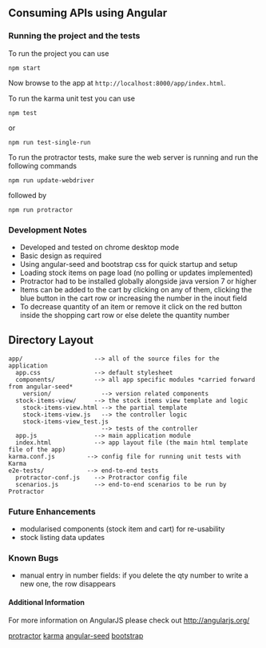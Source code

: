 ## Consuming APIs using Angular

### Running the project and the tests
 
To run the project you can use 

```
npm start
```

Now browse to the app at `http://localhost:8000/app/index.html`.

To run the karma unit test you can use

```
npm test
```

or

```
npm run test-single-run
```

To run the protractor tests, make sure the web server is running and run the following commands

```
npm run update-webdriver
```

followed by 

```
npm run protractor
```



### Development Notes
* Developed and tested on chrome desktop mode
* Basic design as required
* Using angular-seed and bootstrap css for quick startup and setup
* Loading stock items on page load (no polling or updates implemented)
* Protractor had to be installed globally alongside java version 7 or higher
* Items can be added to the cart by clicking on any of them, clicking the blue button in the cart row or increasing the number in the inout field
* To decrease quantity of an item or remove it click on the red button inside the shopping cart row or else delete the quantity number





## Directory Layout

```
app/                    --> all of the source files for the application
  app.css               --> default stylesheet
  components/           --> all app specific modules *carried forward from angular-seed*
    version/              --> version related components
  stock-items-view/     --> the stock items view template and logic
    stock-items-view.html --> the partial template
    stock-items-view.js   --> the controller logic
    stock-items-view_test.js
                          --> tests of the controller
  app.js                --> main application module
  index.html            --> app layout file (the main html template file of the app)
karma.conf.js         --> config file for running unit tests with Karma
e2e-tests/            --> end-to-end tests
  protractor-conf.js    --> Protractor config file
  scenarios.js          --> end-to-end scenarios to be run by Protractor
```



### Future Enhancements 
* modularised components (stock item and cart) for re-usability
* stock listing data updates
  
### Known Bugs
* manual entry in number fields: if you delete the qty number to write a new one, the row disappears


#### Additional Information

For more information on AngularJS please check out http://angularjs.org/

[protractor](https://github.com/angular/protractor)
[karma](http://karma-runner.github.io)
[angular-seed](https://github.com/angular/angular-seed)
[bootstrap](https://github.com/twbs)

